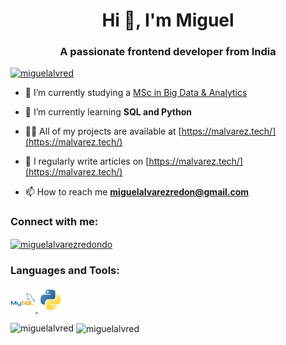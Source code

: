 <h1 align="center">Hi 👋, I'm Miguel</h1>
<h3 align="center">A passionate frontend developer from India</h3>

<p align="left"> <a href="https://github.com/ryo-ma/github-profile-trophy"><img src="https://github-profile-trophy.vercel.app/?username=miguelalvred" alt="miguelalvred" /></a> </p>

- 🔭 I’m currently studying a [MSc in Big Data & Analytics](https://www.eae.es/full-time/master-big-data-and-analytics/presentacion)

- 🌱 I’m currently learning **SQL and Python**

- 👨‍💻 All of my projects are available at [https://malvarez.tech/](https://malvarez.tech/)

- 📝 I regularly write articles on [https://malvarez.tech/](https://malvarez.tech/)

- 📫 How to reach me **miguelalvarezredon@gmail.com**

<h3 align="left">Connect with me:</h3>
<p align="left">
<a href="https://linkedin.com/in/miguelalvarezredondo" target="blank"><img align="center" src="https://raw.githubusercontent.com/rahuldkjain/github-profile-readme-generator/master/src/images/icons/Social/linked-in-alt.svg" alt="miguelalvarezredondo" height="30" width="40" /></a>
</p>

<h3 align="left">Languages and Tools:</h3>
<p align="left"> <a href="https://www.mysql.com/" target="_blank" rel="noreferrer"> <img src="https://raw.githubusercontent.com/devicons/devicon/master/icons/mysql/mysql-original-wordmark.svg" alt="mysql" width="40" height="40"/> </a> <a href="https://www.python.org" target="_blank" rel="noreferrer"> <img src="https://raw.githubusercontent.com/devicons/devicon/master/icons/python/python-original.svg" alt="python" width="40" height="40"/> </a> </p>

<p><img align="left" src="https://github-readme-stats.vercel.app/api/top-langs?username=miguelalvred&show_icons=true&locale=en&layout=compact" alt="miguelalvred" /></p>

<p>&nbsp;<img align="center" src="https://github-readme-stats.vercel.app/api?username=miguelalvred&show_icons=true&locale=en" alt="miguelalvred" /></p>


